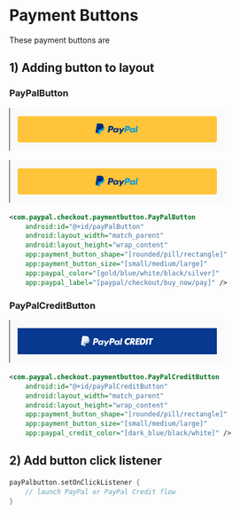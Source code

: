 # Payment Buttons

These payment buttons are 

## 1) Adding button to layout

### PayPalButton

![paypal_button_1](./spec/static/paypal_button_1.png)

![paypal_button_2](./spec/static/paypal_button_1.png)

```xml
<com.paypal.checkout.paymentbutton.PayPalButton
    android:id="@+id/payPalButton"
    android:layout_width="match_parent"
    android:layout_height="wrap_content"
    app:payment_button_shape="[rounded/pill/rectangle]"
    app:payment_button_size="[small/medium/large]"
    app:paypal_color="[gold/blue/white/black/silver]"
    app:paypal_label="[paypal/checkout/buy_now/pay]" />
```

### PayPalCreditButton

![paypal_button_1](./spec/static/paypal_credit_button.png)

```xml
<com.paypal.checkout.paymentbutton.PayPalCreditButton
    android:id="@+id/payPalCreditButton"
    android:layout_width="match_parent"
    android:layout_height="wrap_content"
    app:payment_button_shape="[rounded/pill/rectangle]"
    app:payment_button_size="[small/medium/large]"
    app:paypal_credit_color="[dark_blue/black/white]" />
```

## 2) Add button click listener

```kotlin
payPalbutton.setOnClickListener {
    // launch PayPal or PayPal Credit flow        
}
```